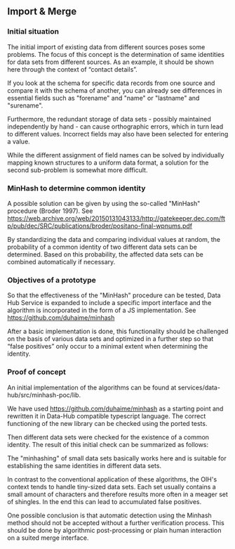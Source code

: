 ## Import & Merge

### Initial situation

The initial import of existing data from different sources poses some problems. The focus of this concept is the determination of same identities for data sets from different sources. As an example, it should be shown here through the context of “contact details”.

If you look at the schema for specific data records from one source and compare it with the schema of another, you can already see differences in essential fields such as "forename" and "name" or "lastname" and "surename".

Furthermore, the redundant storage of data sets - possibly maintained independently by hand - can cause orthographic errors, which in turn lead to different values. Incorrect fields may also have been selected for entering a value.

While the different assignment of field names can be solved by individually mapping known structures to a uniform data format, a solution for the second sub-problem is somewhat more difficult.

### MinHash to determine common identity

A possible solution can be given by using the so-called "MinHash" procedure (Broder 1997). See https://web.archive.org/web/20150131043133/http://gatekeeper.dec.com/ftp/pub/dec/SRC/publications/broder/positano-final-wpnums.pdf

By standardizing the data and comparing individual values ​​at random, the probability of a common identity of two different data sets can be determined. Based on this probability, the affected data sets can be combined automatically if necessary.

### Objectives of a prototype

So that the effectiveness of the "MinHash" procedure can be tested, Data Hub Service is expanded to include a specific import interface and the algorithm is incorporated in the form of a JS implementation.
See https://github.com/duhaime/minhash

After a basic implementation is done, this functionality should be challenged on the basis of various data sets and optimized in a further step so that “false positives” only occur to a minimal extent when determining the identity.

### Proof of concept

An initial implementation of the algorithms can be found at services/data-hub/src/minhash-poc/lib.

We have used https://github.com/duhaime/minhash as a starting point and rewritten it in Data-Hub compatible typescript language. The correct functioning of the new library can be checked using the ported tests.

Then different data sets were checked for the existence of a common identity. The result of this initial check can be summarized as follows:

The "minhashing" of small data sets basically works here and is suitable for establishing the same identities in different data sets.

In contrast to the conventional application of these algorithms, the OIH's context tends to handle tiny-sized data sets. Each set usually contains a small amount of characters and therefore results more often in a meager set of shingles. In the end this can lead to accumulated false positives.

One possible conclusion is that automatic detection using the Minhash method should not be accepted without a further verification process. This should be done by algorithmic post-processing or plain human interaction on a suited merge interface.